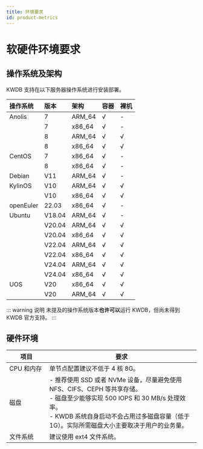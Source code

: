 ```yaml
---
title: 环境要求
id: product-metrics
---
```


# 软硬件环境要求

## 操作系统及架构

KWDB 支持在以下服务器操作系统进行安装部署。

| **操作系统** | **版本**                     | **架构** | **容器** | **裸机** |
| :----------- | :--------------------------- | :------- | ---- | ---- |
| Anolis       | 7                            | ARM_64   | √    | -    |
|              | 7                            | x86_64   | √    | -    |
|              | 8                            | ARM_64   | √    | √    |
|              | 8                            | x86_64   | √    | √    |
| CentOS       | 7                            | x86_64   | √    | -    |
|              | 8                            | x86_64   | √    | -    |
| Debian       | V11                          | ARM_64   | √    | -    |
| KylinOS      | V10                          | ARM_64   | √    | √    |
|              | V10                          | x86_64   | √    | √    |
| openEuler    | 22.03                        | x86_64   | √    | -    |
| Ubuntu       | V18.04                       | ARM_64   | √    | -    |
|              | V20.04                       | ARM_64   | √    | √    |
|              | V20.04                       | x86_64   | √    | √    |
|              | V22.04                       | ARM_64   | √    | √    |
|              | V22.04                       | x86_64   | √    | √    |
|              | V24.04                       | ARM_64   | √    | √    |
|              | V24.04                       | x86_64   | √    | √    |
| UOS          | V20                          | x86_64   | √    | √    |
|              | V20                          | ARM_64   | √    | √    |

::: warning 说明
未提及的操作系统版本**也许可以**运行 KWDB，但尚未得到 KWDB 官方支持。
:::

## 硬件环境

| <div style="width:90px">项目</div>  | 要求                                                                                                                                                                                                 |
| ---------- | -------------------------------------------------------------------------------------------------------------------------------------------------------------------------------------------------------- |
| CPU 和内存 | 单节点配置建议不低于 4 核 8G。                                                                                                                                                                           |
| 磁盘       | - 推荐使用 SSD 或者 NVMe 设备，尽量避免使用 NFS、CIFS、CEPH 等共享存储。<br> - 磁盘至少能够实现 500 IOPS 和 30 MB/s 处理效率。<br> - KWDB 系统自身启动不会占用过多磁盘容量（低于 1G）。实际所需磁盘大小主要取决于用户的业务量。 |
| 文件系统   | 建议使用 ext4 文件系统。                                                                                                                                                                                 |
